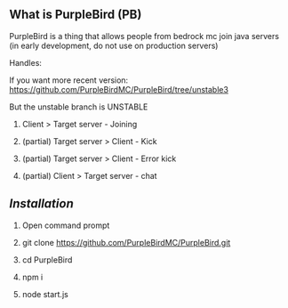 ## What is PurpleBird (PB)

PurpleBird is a thing that allows people from bedrock mc join java servers (in early development, do not use on production servers)

Handles:

If you want more recent version: https://github.com/PurpleBirdMC/PurpleBird/tree/unstable3

But the unstable branch is UNSTABLE

  1. Client > Target server - Joining 
  
  2. (partial) Target server > Client - Kick
  
  3. (partial) Target server > Client - Error kick
  
  4. (partial) Client > Target server - chat


##      ***Installation***
1. Open command prompt

2. git clone https://github.com/PurpleBirdMC/PurpleBird.git

3. cd PurpleBird

4. npm i

5. node start.js
